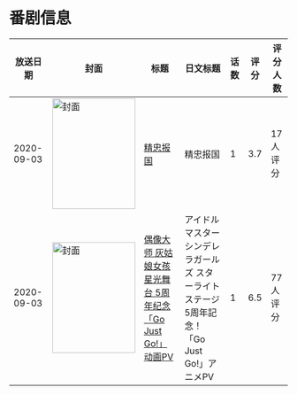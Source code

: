 # 番剧信息

|放送日期|封面|标题|日文标题|话数|评分|评分人数|
|---|---|---|---|---|---|---|
|2020-09-03|<img src="//lain.bgm.tv/pic/cover/c/8b/37/294876_8lQgI.jpg" alt="封面" style="width:150px;height:200px;object-fit:cover;">|[精忠报国](https://bangumi.tv/subject/294876)|精忠报国|1|3.7|17人评分|
|2020-09-03|<img src="//lain.bgm.tv/pic/cover/c/ca/b4/314253_d9dEk.jpg" alt="封面" style="width:150px;height:200px;object-fit:cover;">|[偶像大师 灰姑娘女孩 星光舞台 5周年纪念「Go Just Go!」动画PV](https://bangumi.tv/subject/314253)|アイドルマスター シンデレラガールズ スターライトステージ 5周年記念！「Go Just Go!」アニメPV|1|6.5|77人评分|
